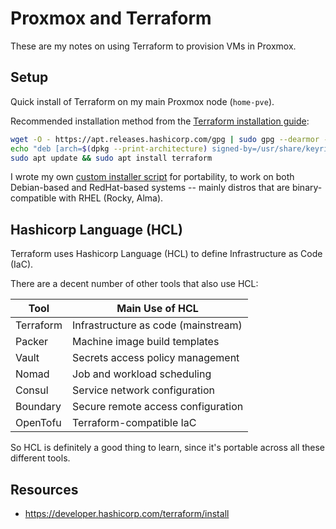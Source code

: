 # Proxmox and Terraform

These are my notes on using Terraform to provision VMs in Proxmox.

## Setup

Quick install of Terraform on my main Proxmox node (`home-pve`).  

Recommended installation method from the [Terraform installation guide](https://developer.hashicorp.com/terraform/install):
```bash
wget -O - https://apt.releases.hashicorp.com/gpg | sudo gpg --dearmor -o /usr/share/keyrings/hashicorp-archive-keyring.gpg
echo "deb [arch=$(dpkg --print-architecture) signed-by=/usr/share/keyrings/hashicorp-archive-keyring.gpg] https://apt.releases.hashicorp.com $(grep -oP '(?<=UBUNTU_CODENAME=).*' /etc/os-release || lsb_release -cs) main" | sudo tee /etc/apt/sources.list.d/hashicorp.list
sudo apt update && sudo apt install terraform
```

I wrote my own [custom installer script](https://github.com/kolkhis/.dotfiles/blob/main/install/install/install-terraform) for portability, to work on both
Debian-based and RedHat-based systems -- mainly distros that are binary-compatible
with RHEL (Rocky, Alma).  

## Hashicorp Language (HCL)

Terraform uses Hashicorp Language (HCL) to define Infrastructure as Code (IaC).  

There are a decent number of other tools that also use HCL:

| Tool      | Main Use of HCL                    
| --------- | -----------------------------------
| Terraform | Infrastructure as code (mainstream)
| Packer    | Machine image build templates      
| Vault     | Secrets access policy management   
| Nomad     | Job and workload scheduling        
| Consul    | Service network configuration      
| Boundary  | Secure remote access configuration 
| OpenTofu  | Terraform-compatible IaC           

So HCL is definitely a good thing to learn, since it's portable across all these
different tools.  




## Resources
- <https://developer.hashicorp.com/terraform/install>

